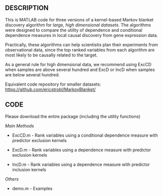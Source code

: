 DESCRIPTION
-----------

This is MATLAB code for three versions of a kernel-based Markov blanket discovery algorithm for *large, high dimensional datasets*. The algorithms were designed to compare the utility of dependence and conditional dependence measures in local causal discovery from gene expression data. 

Practically, these algorithms can help scientistis plan their experiments from observational data, since the top ranked variables from each algorithm are most likely to be causally related to the target.

As a general rule for high dimensional data, we recommend using ExcCD when samples are above several hundred and ExcD or IncD when samples are below several hundred.

Equivalent code repository for smaller datasets: https://github.com/ericstrobl/MarkovBlanket/

CODE
----

Please download the entire package (including the utility functions)

*Main Methods*

- ExcCD.m - Rank variables using a conditional dependence measure with predictor exclusion kernels

- ExcD.m - Rank variables using a dependence measure with predictor exclusion kernels

- IncD.m - Rank variables using a dependence measure with predictor inclusion kernels

*Others*

- demo.m - Examples

